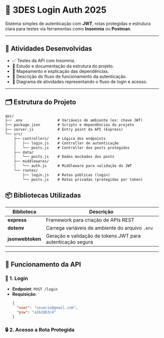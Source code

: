 # 🔐 3DES Login Auth 2025

Sistema simples de autenticação com **JWT**, rotas protegidas e estrutura clara para testes via ferramentas como **Insomnia** ou **Postman**.

---

## 🚀 Atividades Desenvolvidas

- ✅ Testes da API com Insomnia.
- 📁 Estudo e documentação da estrutura do projeto.
- 🧩 Mapeamento e explicação das dependências.
- 🔄 Descrição do fluxo de funcionamento da autenticação.
- 🧠 Diagrama de atividades representando o fluxo de login e acesso.

---

## 🗂️ Estrutura do Projeto


```markdown
api/
├── .env                # Variáveis de ambiente (ex: chave JWT)
├── package.json        # Scripts e dependências do projeto
├── server.js           # Entry point da API (Express)
└── src/
    ├── controllers/    # Lógica dos endpoints
    │   ├── login.js    # Controller de autenticação
    │   └── posts.js    # Controller dos posts protegidos
    ├── data/
    │   └── posts.js    # Dados mockados dos posts
    ├── middlewares/
    │   └── auth.js     # Middleware para validação do JWT
    └── routes/
        ├── login.js    # Rotas públicas (login)
        └── posts.js    # Rotas privadas (protegidas por token)
```


## 📦 Bibliotecas Utilizadas

| Biblioteca       | Descrição                                                        |
|------------------|------------------------------------------------------------------|
| **express**      | Framework para criação de APIs REST                             |
| **dotenv**       | Carrega variáveis de ambiente do arquivo `.env`                 |
| **jsonwebtoken** | Geração e validação de tokens JWT para autenticação segura      |

---

## 🔄 Funcionamento da API

### 🔐 1. Login
- **Endpoint**: `POST /login`
- **Requisição**:
  ```json
  {
    "user": "usuario@gmail.com",
    "psw": "a1b2@b3c4"
  }

### 🔒 2. Acesso a Rota Protegida


